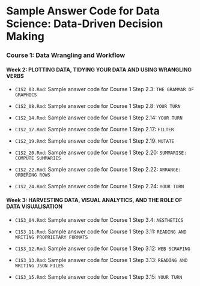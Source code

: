 
Sample Answer Code for Data Science: Data-Driven Decision Making
================================================================

### Course 1: Data Wrangling and Workflow

#### Week 2: PLOTTING DATA, TIDYING YOUR DATA AND USING WRANGLING VERBS

-   `C1S2_03.Rmd`: Sample answer code for Course 1 Step 2.3: `THE GRAMMAR OF GRAPHICS`

-   `C1S2_08.Rmd`: Sample answer code for Course 1 Step 2.8: `YOUR TURN`

-   `C1S2_14.Rmd`: Sample answer code for Course 1 Step 2.14: `YOUR TURN`

-   `C1S2_17.Rmd`: Sample answer code for Course 1 Step 2.17: `FILTER`

-   `C1S2_19.Rmd`: Sample answer code for Course 1 Step 2.19: `MUTATE`

-   `C1S2_20.Rmd`: Sample answer code for Course 1 Step 2.20: `SUMMARISE: COMPUTE SUMMARIES`

-   `C1S2_22.Rmd`: Sample answer code for Course 1 Step 2.22: `ARRANGE: ORDERING ROWS`

-   `C1S2_24.Rmd`: Sample answer code for Course 1 Step 2.24: `YOUR TURN`

#### Week 3: HARVESTING DATA, VISUAL ANALYTICS, AND THE ROLE OF DATA VISUALISATION

-   `C1S3_04.Rmd`: Sample answer code for Course 1 Step 3.4: `AESTHETICS`

-   `C1S3_11.Rmd`: Sample answer code for Course 1 Step 3.11: `READING AND WRITING PROPRIETARY FORMATS`

-   `C1S3_12.Rmd`: Sample answer code for Course 1 Step 3.12: `WEB SCRAPING`

-   `C1S3_13.Rmd`: Sample answer code for Course 1 Step 3.13: `READING AND WRITING JSON FILES`

-   `C1S3_15.Rmd`: Sample answer code for Course 1 Step 3.15: `YOUR TURN`
